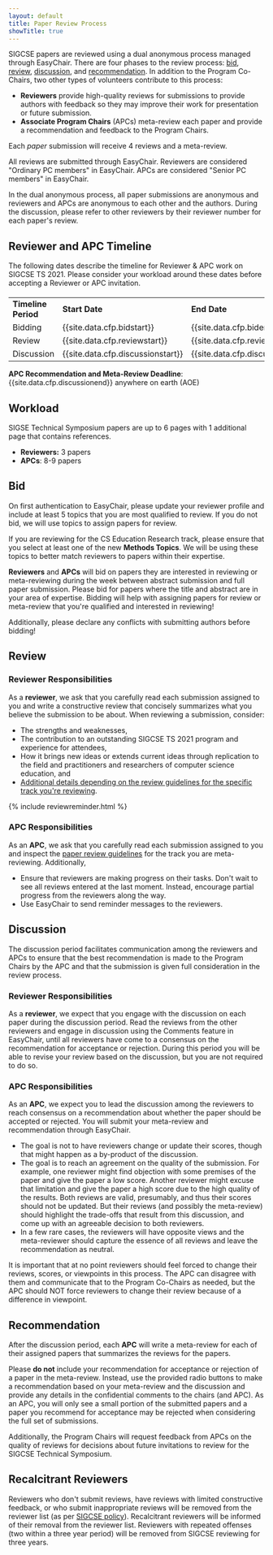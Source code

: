 ```yaml
---
layout: default
title: Paper Review Process
showTitle: true
---
```


SIGCSE papers are reviewed using a dual anonymous process managed through EasyChair. There are four phases to the review process: [bid](#bid), [review](#review), [discussion](#discussion), and [recommendation](#recommendation). In addition to the Program Co-Chairs, two other types of volunteers contribute to this process:
- **Reviewers** provide high-quality reviews for submissions to provide authors with feedback so they may improve their work for presentation or future submission.
- **Associate Program Chairs** (APCs) meta-review each paper and provide a recommendation and feedback to the Program Chairs.

Each *paper* submission will receive 4 reviews and a meta-review.  

All reviews are submitted through EasyChair.  Reviewers are considered "Ordinary PC members" in EasyChair.  APCs are considered "Senior PC members" in EasyChair.

In the dual anonymous process, all paper submissions are anonymous and reviewers and APCs are anonymous to each other and the authors.  During the discussion, please refer to other reviewers by their reviewer number for each paper's review.

## Reviewer and APC Timeline

The following dates describe the timeline for Reviewer & APC work on SIGCSE TS 2021. Please consider your workload around these dates before accepting a Reviewer or APC invitation.

<div class="table-responsive" style="margin-top: 20px;">
  <table class="table">
      <tbody>
		<tr>
			<td><strong>Timeline Period</strong></td>
			<td><strong>Start Date</strong></td>
			<td><strong>End Date</strong></td>
		</tr>
		<tr>
			<td>Bidding</td>
			<td>{{site.data.cfp.bidstart}}</td>
			<td>{{site.data.cfp.bidend}}</td>
		</tr>
		<tr>
			<td>Review</td>
			<td>{{site.data.cfp.reviewstart}}</td>
			<td>{{site.data.cfp.reviewend}}</td>
		</tr>
		<tr>
			<td>Discussion</td>
			<td>{{site.data.cfp.discussionstart}}</td>
			<td>{{site.data.cfp.discussionend}}</td>
		</tr>
		</tbody>
	</table>
</div>

**APC Recommendation and Meta-Review Deadline**: {{site.data.cfp.discussionend}} anywhere on earth (AOE)

## Workload
SIGSE Technical Symposium papers are up to 6 pages with 1 additional page that contains references. 
- **Reviewers:** 3 papers
- **APCs**: 8-9 papers

## Bid

On first authentication to EasyChair, please update your reviewer profile and include at least 5 topics that you are most qualified to review. If you do not bid, we will use topics to assign papers for review.  

If you are reviewing for the CS Education Research track, please ensure that you select at least one of the new **Methods Topics**. We will be using these topics to better match reviewers to papers within their expertise.

**Reviewers** and **APCs** will bid on papers they are interested in reviewing or meta-reviewing during the week between abstract submission and full paper submission.  Please bid for papers where the title and abstract are in your area of expertise.  Bidding will help with assigning papers for review or meta-review that you're qualified and interested in reviewing!

Additionally, please declare any conflicts with submitting authors before bidding!

## Review

### Reviewer Responsibilities

As a **reviewer**, we ask that you carefully read each submission assigned to you and write a constructive review that concisely summarizes what you believe the submission to be about.  When reviewing a submission, consider:

* The strengths and weaknesses, 
* The contribution to an outstanding SIGCSE TS 2021 program and experience for attendees,
* How it brings new ideas or extends current ideas through replication to the field and practitioners and researchers of computer science education, and
* [Additional details depending on the review guidelines for the specific track you're reviewing](paper-review-guidelines.html).

{% include reviewreminder.html %}

### APC Responsibilities

As an **APC**, we ask that you carefully read each submission assigned to you and inspect the [paper review guidelines](paper-review-guidelines.html) for the track you are meta-reviewing. Additionally,

* Ensure that reviewers are making progress on their tasks. Don't wait to see all reviews entered at the last moment. Instead, encourage partial progress from the reviewers along the way.
* Use EasyChair to send reminder messages to the reviewers.

## Discussion

The discussion period facilitates communication among the reviewers and APCs  to ensure that the best recommendation is made to the Program Chairs by the APC and that the submission is given full consideration in the review process.

### Reviewer Responsibilities

As a **reviewer**, we expect that you engage with the discussion on each paper during the discussion period.  Read the reviews from the other reviewers and engage in discussion using the Comments feature in EasyChair, until all reviewers have come to a consensus on the recommendation for acceptance or rejection. During this period you will be able to revise your review based on the discussion, but you are not required to do so.

### APC Responsibilities

As an **APC**, we expect you to lead the discussion among the reviewers to reach consensus on a recommendation about whether the paper should be accepted or rejected.  You will submit your meta-review and recommendation through EasyChair.

* The goal is not to have reviewers change or update their scores, though that might happen as a by-product of the discussion.
* The goal is to reach an agreement on the quality of the submission. For example, one reviewer might find objection with some premises of the paper and give the paper a low score. Another reviewer might excuse that limitation and give the paper a high score due to the high quality of the results. Both reviews are valid, presumably, and thus their scores should not be updated. But their reviews (and possibly the meta-review) should highlight the trade-offs that result from this discussion, and come up with an agreeable decision to both reviewers.
* In a few rare cases, the reviewers will have opposite views and the meta-reviewer should capture the essence of all reviews and leave the recommendation as neutral.

It is important that at no point reviewers should feel forced to change their reviews, scores, or viewpoints in this process. The APC can disagree with them and communicate that to the Program Co-Chairs as needed, but the APC should NOT force reviewers to change their review because of a difference in viewpoint.

## Recommendation

After the discussion period, each **APC** will write a meta-review for each of their assigned papers that summarizes the reviews for the papers. 

Please **do not** include your recommendation for acceptance or rejection of a paper in the meta-review.  Instead, use the provided radio buttons to make a recommendation based on your meta-review and the discussion and provide any details in the confidential comments to the chairs (and APC).  As an APC, you will only see a small portion of the submitted papers and a paper you recommend for acceptance may be rejected when considering the full set of submissions.

Additionally, the Program Chairs will request feedback from APCs on the quality of reviews for decisions about future invitations to review for the SIGCSE Technical Symposium.

## Recalcitrant Reviewers
Reviewers who don't submit reviews, have reviews with limited constructive feedback, or who submit inappropriate reviews will be removed from the reviewer list (as per [SIGCSE policy](https://sigcse.org/sigcse/policies/pcr)). Recalcitrant reviewers will be informed of their removal from the reviewer list.  Reviewers with repeated offenses (two within a three year period) will be removed from SIGCSE reviewing for three years.